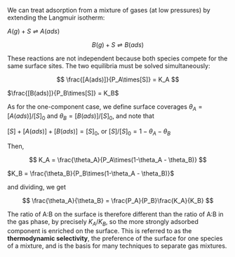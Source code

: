 

We can treat adsorption from a mixture of gases (at low pressures) by extending the Langmuir isotherm:

$A(g) + S \rightleftharpoons A(ads)$              

$$
B(g) + S \rightleftharpoons B(ads)
$$

These reactions are not independent because both species compete for the same
surface sites.  The two equilibria must be solved simultaneously:

$$
\frac{[A(ads)]}{P_A\times[S]} = K_A
$$

$\frac{[B(ads)]}{P_B\times[S]} = K_B$

As for the one-component case, we define surface coverages $\theta_A = [A(ads)]/[S]_0$
and $\theta_B = [B(ads)]/[S]_0$, and note that

$[S] + [A(ads)] + [B(ads)] = [S]_0$,  or $[S]/[S]_0 = 1 - \theta_A - \theta_B$

Then,

$$
K_A = \frac{\theta_A}{P_A\times(1-\theta_A - \theta_B)}
$$

$K_B = \frac{\theta_B}{P_B\times(1-\theta_A - \theta_B)}$

and dividing, we get 

$$
\frac{\theta_A}{\theta_B} = \frac{P_A}{P_B}\frac{K_A}{K_B}
$$

The ratio of A:B on the surface is therefore different than the ratio of A:B in the gas phase,
by precisely ${K_A}/{K_B}$, so the more strongly adsorbed component is enriched on the surface. 
This is referred to as the **thermodynamic selectivity**, the
preference of the surface for one species of a mixture, and is the basis for many techniques to
separate gas mixtures.
